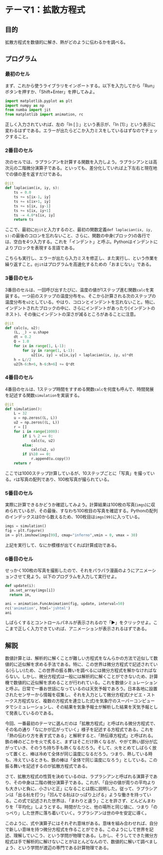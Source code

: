 # テーマ1：拡散方程式

## 目的

拡散方程式を数値的に解き、熱がどのように伝わるかを調べる。

## プログラム

### 最初のセル

まず、これから使うライブラリをインポートする。以下を入力してから「Run」ボタンを押すか、「Shift+Enter」を押してみよ。

```py
import matplotlib.pyplot as plt
import numpy as np
from numba import jit
from matplotlib import animation, rc
```

正しく入力されていれば、左の「In [ ]:」という表示が、「In [1]:」という表示に変わるはずである。エラーが出たらどこか入力ミスをしているはずなのでチェックすること。

### 2番目のセル

次のセルでは、ラプラシアンを計算する関数を入力しよう。ラプラシアンとは高次元の二階微分演算子である。といっても、差分化していれば上下左右と現在地での値の差を返すだけである。

```py
@jit
def laplacian(ix, iy, s):
    ts = 0.0
    ts += s[ix-1, iy]
    ts += s[ix+1, iy]
    ts += s[ix, iy-1]
    ts += s[ix, iy+1]
    ts -= 4.0*s[ix, iy]
    return ts
```

ここで、最初に`@jit`と入力するのと、最初の関数定義`def laplacian(ix, iy, s):`の最後のコロンを忘れないこと、さらに、関数の中身(ブロック)の各行では、空白を4つ入力する。これを「インデント」と呼ぶ。Pythonはインデントによりブロックを表現する言語である。

こちらも実行し、エラーが出たら入力ミスを修正し、また実行し、という作業を繰り返すこと。`@jit`はプログラムを高速化するための「おまじない」である。

### 3番目のセル

3番目のセルは、一回呼び出すたびに、温度の値が1ステップ進む関数`calc`を実装する。一つ前のステップの温度分布を`u`、そこから計算される次のステップの温度分布を`u2`としている。やはり、コロンとインデントを忘れないこと。特に、インデントされたブロックの中に、さらにインデントがあったり(インデントのネスト)、その後にインデントの深さが減るところがあることに注意。

```py
@jit
def calc(u, u2):
    (L, _) = u.shape
    dt = 0.2
    Q = 1.0
    for ix in range(1, L-1):
        for iy in range(1, L-1):
            u2[ix, iy] = u[ix,iy] + laplacian(ix, iy, u)*dt
    h = L//2
    u2[h-6:h+6, h-6:h+6] += Q*dt
```

### 4番目のセル

4番目のセルは、1ステップ時間をすすめる関数`calc`を何度も呼んで、時間発展を記述する関数`simulation`を実装する。

```py
@jit
def simulation():
    L = 32
    u = np.zeros((L, L))
    u2 = np.zeros((L, L))
    r = []
    for i in range(1000):
        if i % 2 == 0:
            calc(u, u2)
        else:
            calc(u2, u)
        if i%10 == 0:
            r.append(u.copy())
    return r
```

ここでは1000ステップ計算しているが、10ステップごとに「写真」を撮っている。`r`は写真の配列であり、100枚写真が撮られている。

### 5番目のセル

実際に計算できるかどうか確認してみよう。計算結果は100枚の写真(`imgs`)に収められているが、その最後、すなわち100枚目の写真を確認する。Pythonの配列のインデックスは0から数えるため、100枚目は`imgs[99]`に入っている。

```py
imgs = simulation()
fig = plt.figure()
im = plt.imshow(imgs[99], cmap="inferno",vmin = 0, vmax = 30)
```

上記を実行して、なにか模様が出てくれば計算成功である。

### 6番目のセル

せっかく100枚の写真を撮影したので、それをパラパラ漫画のようにアニメーションさせて見よう。以下のプログラムを入力して実行せよ。

```py
def update(i):
  im.set_array(imgs[i])
  return im,

ani = animation.FuncAnimation(fig, update, interval=50)
rc('animation', html='jshtml')
ani
```

しばらくするとコントロールパネルが表示されるので「▶」をクリックせよ。ここまで正しく入力できていれば、アニメーションが表示されるはずである。

## 解説

数値計算とは、解析的に解くことが難しい方程式をなんらかの方法で近似して数値的に近似解を求める手法である。特に、この世界は微分方程式で記述されている(らしい)ため、この世界の振る舞いを調べるには微分方程式を解かなければならない。しかし、微分方程式は一般には解析的に解くことができないため、計算機で数値的に近似解を求めることが行われている。これを数値シミュレーションと呼ぶ。日常で一番お世話になっているのは天気予報であろう。日本各地に設置されたセンサーから情報を収集し、それを入力として微分方程式(ナビエ・ストークス方程式など、複数の方程式を連立した式)を気象庁のスーパーコンピュータでシミュレーションし、その結果を気象予報士が解析した結果を天気予報として発表しているのである。

今回、一番最初のテーマに選んだのは「拡散方程式」と呼ばれる微分方程式で、その名の通り「なにかが広がっていく」様子を記述する方程式である。これを「熱の伝わり方を表す式である」と解釈すると、「熱伝導方程式」と呼ばれる。鉄の棒のどこかを火で炙ると、まずはそこだけ熱くなるが、やがて熱い部分が広がっていき、そのうち持ち手も熱くなるだろう。そして、火をとめてしばらく放って置くと、棒は冷めて全体が同じ温度になるだろう。つまり、熱している時も、冷えているときも、鉄の棒は「全体で同じ温度になろう」としている。この振る舞いを記述するのが拡散方程式である。

さて、拡散方程式の性質を決めているのは、ラプラシアンと呼ばれる演算子であり、その中身は二階の微分演算子である。これが、「自分の値が周りの平均よりも大きいと負に、小さいと正」になることは既に説明した。従って、ラプラシアンは「出る杭を打つ」「凹んでる杭はひっぱり上げる」ような働きを持っている。この式で記述された世界は、「まわりと違う」ことを許さず、どんどんまわりを「平均化」しようとする。時間がたつと、他の場所と同じ値に、つまり「のっぺり」した世界に落ち着いていく。ラプラシアンは世の中を安定に導く。

このように、式や演算子にはそれぞれ意味がある。意味を組み合わせれば、自分で新しい意味を持つ微分方程式を作ることができる。このようにして世界を記述、理解していこう、という学問が物理である。しかし、そうしてできた微分方程式は手で解析的に解けないことがほとんどなんので、数値的に解いて調べましょう、という学問が渡辺の専門である計算物理である。

